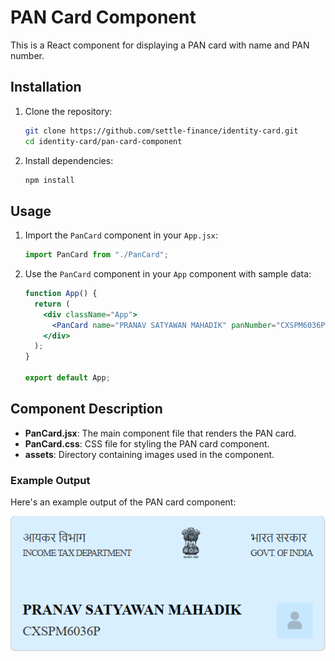 # PAN Card Component

This is a React component for displaying a PAN card with name and PAN number.

## Installation

1. Clone the repository:
    ```bash
    git clone https://github.com/settle-finance/identity-card.git
    cd identity-card/pan-card-component
    ```

2. Install dependencies:
    ```bash
    npm install
    ```

## Usage

1. Import the `PanCard` component in your `App.jsx`:
    ```jsx
    import PanCard from "./PanCard";
    ```

2. Use the `PanCard` component in your `App` component with sample data:
    ```jsx
    function App() {
      return (
        <div className="App">
          <PanCard name="PRANAV SATYAWAN MAHADIK" panNumber="CXSPM6036P" />
        </div>
      );
    }

    export default App;
    ```

## Component Description

- **PanCard.jsx**: The main component file that renders the PAN card.
- **PanCard.css**: CSS file for styling the PAN card component.
- **assets**: Directory containing images used in the component.

### Example Output

Here's an example output of the PAN card component:

![PAN Card Example](./src/assets/pan-card-output.png)